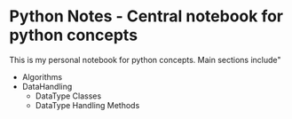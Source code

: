 # Python Notes - Central notebook for python concepts

This is my personal notebook for python concepts. Main sections include"
- Algorithms
- DataHandling
    - DataType Classes
    - DataType Handling Methods